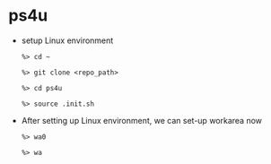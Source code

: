 # ps4u

* setup Linux environment

  `%> cd ~`

  `%> git clone <repo_path>`

  `%> cd ps4u`
  
  `%> source .init.sh`
  
* After setting up Linux environment, we can set-up workarea now

  `%> wa0`
  
  `%> wa`
  
  


